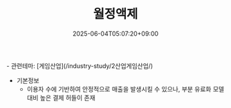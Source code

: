 ﻿---
title: "월정액제"
date: 2025-06-04T05:07:20+09:00
lastmod: 2025-06-04T05:07:20+09:00
type: docs
sidebar:
  open: true
weight: 6
---
<div style="display:none">
  <meta property="article:published_time" content="2025-06-03T20:07:20Z" />
  <meta property="article:modified_time" content="2025-06-03T20:07:20Z" />
</div>
- 관련테마: [게임산업](/industry-study/2산업게임산업/)

- 기본정보
	- 이용자 수에 기반하여 안정적으로 매출을 발생시킬 수 있으나, 부분 유료화 모델 대비 높은 결제 허들이 존재
